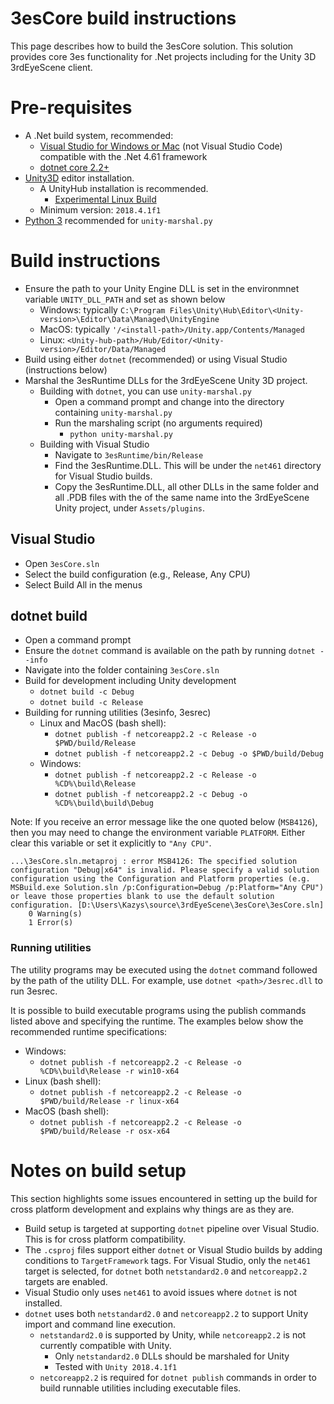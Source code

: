 # 3esCore build instructions

This page describes how to build the 3esCore solution. This solution provides core 3es functionality for .Net projects including for the Unity 3D 3rdEyeScene client.

# Pre-requisites

- A .Net build system, recommended:
  - [Visual Studio for Windows or Mac](https://visualstudio.microsoft.com/) (not Visual Studio Code) compatible with the .Net 4.61 framework
  - [dotnet core 2.2+](https://dotnet.microsoft.com/download)
- [Unity3D](https://unity3d.com/) editor installation.
  - A UnityHub installation is recommended.
    - [Experimental Linux Build](https://forum.unity.com/threads/unity-hub-v-1-3-2-is-now-available.594139/)
  - Minimum version: `2018.4.1f1`
- [Python 3](https://www.python.org/) recommended for `unity-marshal.py`

# Build instructions

- Ensure the path to your Unity Engine DLL is set in the environmnet variable `UNITY_DLL_PATH` and set as shown below
  - Windows: typically `C:\Program Files\Unity\Hub\Editor\<Unity-version>\Editor\Data\Managed\UnityEngine`
  - MacOS: typically `'/<install-path>/Unity.app/Contents/Managed`
  - Linux: `<Unity-hub-path>/Hub/Editor/<Unity-version>/Editor/Data/Managed`
- Build using either `dotnet` (recommended) or using Visual Studio (instructions below)
- Marshal the 3esRuntime DLLs for the 3rdEyeScene Unity 3D project.
  - Building with `dotnet`, you can use `unity-marshal.py`
    - Open a command prompt and change into the directory containing `unity-marshal.py`
    - Run the marshaling script (no arguments required)
      - `python unity-marshal.py`
  - Building with Visual Studio
    - Navigate to `3esRuntime/bin/Release`
    - Find the 3esRuntime.DLL. This will be under the `net461` directory for Visual Studio builds.
    - Copy the 3esRuntime.DLL, all other DLLs in the same folder and all .PDB files with the of the same name into the 3rdEyeScene Unity project, under `Assets/plugins`.

## Visual Studio

- Open `3esCore.sln`
- Select the build configuration (e.g., Release, Any CPU)
- Select Build All in the menus

## dotnet build

- Open a command prompt
- Ensure the `dotnet` command is available on the path by running `dotnet --info`
- Navigate into the folder containing `3esCore.sln`
- Build for development including Unity development
  - `dotnet build -c Debug`
  - `dotnet build -c Release`
- Building for running utilities (3esinfo, 3esrec)
  - Linux and MacOS (bash shell):
    - `dotnet publish -f netcoreapp2.2 -c Release -o $PWD/build/Release`
    - `dotnet publish -f netcoreapp2.2 -c Debug -o $PWD/build/Debug`
  - Windows:
    - `dotnet publish -f netcoreapp2.2 -c Release -o %CD%\build\Release`
    - `dotnet publish -f netcoreapp2.2 -c Debug -o %CD%\build\build\Debug`

Note: If you receive an error message like the one quoted below (`MSB4126`), then you may need to change the environment variable `PLATFORM`. Either clear this variable or set it explicitly to `"Any CPU"`.

```
...\3esCore.sln.metaproj : error MSB4126: The specified solution configuration "Debug|x64" is invalid. Please specify a valid solution configuration using the Configuration and Platform properties (e.g. MSBuild.exe Solution.sln /p:Configuration=Debug /p:Platform="Any CPU") or leave those properties blank to use the default solution configuration. [D:\Users\Kazys\source\3rdEyeScene\3esCore\3esCore.sln]
    0 Warning(s)
    1 Error(s)
```

### Running utilities ###

The utility programs may be executed using the `dotnet` command followed by the path of the utility DLL. For example, use `dotnet <path>/3esrec.dll` to run 3esrec.

It is possible to build executable programs using the publish commands listed above and specifying the runtime. The examples below show the recommended runtime specifications:

- Windows:
  - `dotnet publish -f netcoreapp2.2 -c Release -o %CD%\build\Release -r win10-x64`
- Linux (bash shell):
  - `dotnet publish -f netcoreapp2.2 -c Release -o $PWD/build/Release -r linux-x64`
- MacOS (bash shell):
  - `dotnet publish -f netcoreapp2.2 -c Release -o $PWD/build/Release -r osx-x64`

# Notes on build setup

This section highlights some issues encountered in setting up the build for cross platform development and explains why things are as they are.

- Build setup is targeted at supporting `dotnet` pipeline over Visual Studio. This is for cross platform compatibility.
- The `.csproj` files support either `dotnet` or Visual Studio builds by adding conditions to `TargetFramework` tags. For Visual Studio, only the `net461` target is selected, for `dotnet` both `netstandard2.0` and `netcoreapp2.2` targets are enabled.
- Visual Studio only uses `net461` to avoid issues where `dotnet` is not installed.
- `dotnet` uses both `netstandard2.0` and `netcoreapp2.2` to support Unity import and command line execution.
  - `netstandard2.0` is supported by Unity, while `netcoreapp2.2` is not currently compatible with Unity.
    - Only `netstandard2.0` DLLs should be marshaled for Unity
    - Tested with `Unity 2018.4.1f1`
  - `netcoreapp2.2` is required for `dotnet publish` commands in order to build runnable utilities including executable files.

